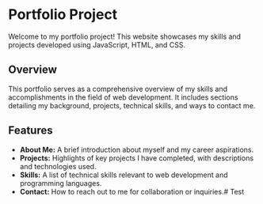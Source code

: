 # Portfolio Project

Welcome to my portfolio project! This website showcases my skills and projects developed using JavaScript, HTML, and CSS.

## Overview

This portfolio serves as a comprehensive overview of my skills and accomplishments in the field of web development. It includes sections detailing my background, projects, technical skills, and ways to contact me.

## Features

- **About Me:** A brief introduction about myself and my career aspirations.
- **Projects:** Highlights of key projects I have completed, with descriptions and technologies used.
- **Skills:** A list of technical skills relevant to web development and programming languages.
- **Contact:** How to reach out to me for collaboration or inquiries.#   T e s t  
 